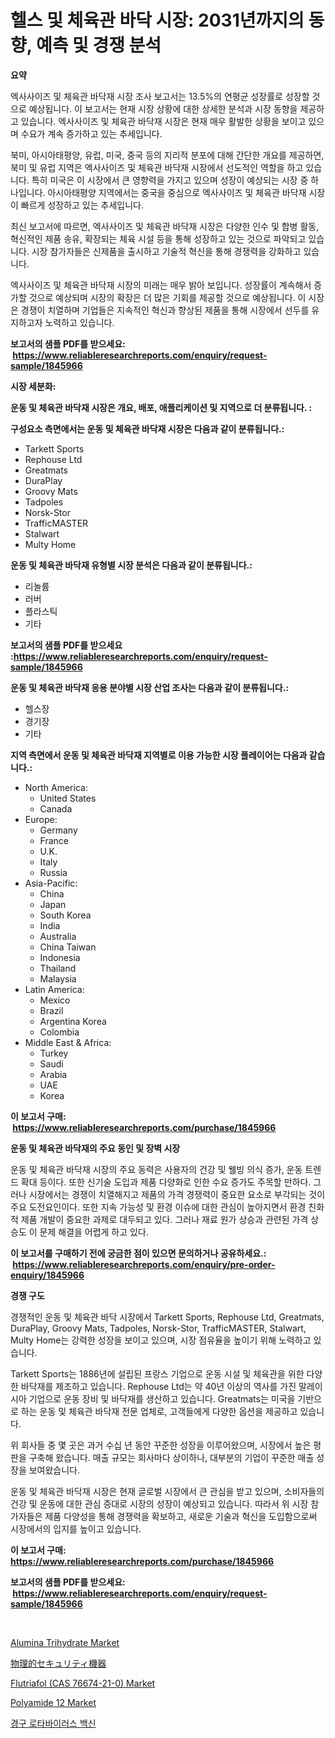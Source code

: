 <p><h1>헬스 및 체육관 바닥 시장: 2031년까지의 동향, 예측 및 경쟁 분석</h1></p><p><strong>요약</strong></p>
<p><p>엑사사이즈 및 체육관 바닥재 시장 조사 보고서는 13.5%의 연평균 성장률로 성장할 것으로 예상됩니다. 이 보고서는 현재 시장 상황에 대한 상세한 분석과 시장 동향을 제공하고 있습니다. 엑사사이즈 및 체육관 바닥재 시장은 현재 매우 활발한 상황을 보이고 있으며 수요가 계속 증가하고 있는 추세입니다.</p><p>북미, 아시아태평양, 유럽, 미국, 중국 등의 지리적 분포에 대해 간단한 개요를 제공하면, 북미 및 유럽 지역은 엑사사이즈 및 체육관 바닥재 시장에서 선도적인 역할을 하고 있습니다. 특히 미국은 이 시장에서 큰 영향력을 가지고 있으며 성장이 예상되는 시장 중 하나입니다. 아시아태평양 지역에서는 중국을 중심으로 엑사사이즈 및 체육관 바닥재 시장이 빠르게 성장하고 있는 추세입니다.</p><p>최신 보고서에 따르면, 엑사사이즈 및 체육관 바닥재 시장은 다양한 인수 및 합병 활동, 혁신적인 제품 송유, 확장되는 체육 시설 등을 통해 성장하고 있는 것으로 파악되고 있습니다. 시장 참가자들은 신제품을 출시하고 기술적 혁신을 통해 경쟁력을 강화하고 있습니다.</p><p>엑사사이즈 및 체육관 바닥재 시장의 미래는 매우 밝아 보입니다. 성장률이 계속해서 증가할 것으로 예상되며 시장의 확장은 더 많은 기회를 제공할 것으로 예상됩니다. 이 시장은 경쟁이 치열하며 기업들은 지속적인 혁신과 향상된 제품을 통해 시장에서 선두를 유지하고자 노력하고 있습니다.</p></p>
<p><strong>보고서의 샘플 PDF를 받으세요: &nbsp;<a href="https://www.reliableresearchreports.com/enquiry/request-sample/1845966">https://www.reliableresearchreports.com/enquiry/request-sample/1845966</a></strong></p>
<p><strong>시장 세분화:</strong></p>
<p><strong> 운동 및 체육관 바닥재 시장은 개요, 배포, 애플리케이션 및 지역으로 더 분류됩니다. :</strong></p>
<p><strong>구성요소 측면에서는 운동 및 체육관 바닥재 시장은 다음과 같이 분류됩니다.:</strong></p>
<p><ul><li>Tarkett Sports</li><li>Rephouse Ltd</li><li>Greatmats</li><li>DuraPlay</li><li>Groovy Mats</li><li>Tadpoles</li><li>Norsk-Stor</li><li>TrafficMASTER</li><li>Stalwart</li><li>Multy Home</li></ul></p>
<p><strong> 운동 및 체육관 바닥재 유형별 시장 분석은 다음과 같이 분류됩니다.:</strong></p>
<p><ul><li>리놀륨</li><li>러버</li><li>플라스틱</li><li>기타</li></ul></p>
<p><strong>보고서의 샘플 PDF를 받으세요 :<a href="https://www.reliableresearchreports.com/enquiry/request-sample/1845966">https://www.reliableresearchreports.com/enquiry/request-sample/1845966</a></strong></p>
<p><strong> 운동 및 체육관 바닥재 응용 분야별 시장 산업 조사는 다음과 같이 분류됩니다.:</strong></p>
<p><ul><li>헬스장</li><li>경기장</li><li>기타</li></ul></p>
<p><strong>지역 측면에서 운동 및 체육관 바닥재 지역별로 이용 가능한 시장 플레이어는 다음과 같습니다.:</strong></p>
<p><ul>
    <li>
        North America:
        <ul>
            <li>United States</li>
            <li>Canada</li>
        </ul>
    </li>
    <li>
        Europe:
        <ul>
            <li>Germany</li>
            <li>France</li>
            <li>U.K.</li>
            <li>Italy</li>
            <li>Russia</li>
        </ul>
    </li>
    <li>
        Asia-Pacific:
        <ul>
            <li>China</li>
            <li>Japan</li>
            <li>South Korea</li>
            <li>India</li>
            <li>Australia</li>
            <li>China Taiwan</li>
            <li>Indonesia</li>
            <li>Thailand</li>
            <li>Malaysia</li>
        </ul>
    </li>
    <li>
        Latin America:
        <ul>
            <li>Mexico</li>
            <li>Brazil</li>
            <li>Argentina Korea</li>
            <li>Colombia</li>
        </ul>
    </li>
    <li>
        Middle East & Africa:
        <ul>
            <li>Turkey</li>
            <li>Saudi</li>
            <li>Arabia</li>
            <li>UAE</li>
            <li>Korea</li>
        </ul>
    </li>
    </ul></p>
<p><strong>이 보고서 구매: &nbsp;<a href="https://www.reliableresearchreports.com/purchase/1845966">https://www.reliableresearchreports.com/purchase/1845966</a></strong></p>
<p><strong>운동 및 체육관 바닥재의 주요 동인 및 장벽 시장</strong></p>
<p><p>운동 및 체육관 바닥재 시장의 주요 동력은 사용자의 건강 및 웰빙 의식 증가, 운동 트렌드 확대 등이다. 또한 신기술 도입과 제품 다양화로 인한 수요 증가도 주목할 만하다. 그러나 시장에서는 경쟁이 치열해지고 제품의 가격 경쟁력이 중요한 요소로 부각되는 것이 주요 도전요인이다. 또한 지속 가능성 및 환경 이슈에 대한 관심이 높아지면서 환경 친화적 제품 개발이 중요한 과제로 대두되고 있다. 그러나 재료 원가 상승과 관련된 가격 상승도 이 문제 해결을 어렵게 하고 있다.</p></p>
<p><strong>이 보고서를 구매하기 전에 궁금한 점이 있으면 문의하거나 공유하세요.: &nbsp;<a href="https://www.reliableresearchreports.com/enquiry/pre-order-enquiry/1845966">https://www.reliableresearchreports.com/enquiry/pre-order-enquiry/1845966</a></strong></p>
<p><strong>경쟁 구도</strong></p>
<p><p>경쟁적인 운동 및 체육관 바닥 시장에서 Tarkett Sports, Rephouse Ltd, Greatmats, DuraPlay, Groovy Mats, Tadpoles, Norsk-Stor, TrafficMASTER, Stalwart, Multy Home는 강력한 성장을 보이고 있으며, 시장 점유율을 높이기 위해 노력하고 있습니다.</p><p>Tarkett Sports는 1886년에 설립된 프랑스 기업으로 운동 시설 및 체육관을 위한 다양한 바닥재를 제조하고 있습니다. Rephouse Ltd는 약 40년 이상의 역사를 가진 말레이시아 기업으로 운동 장비 및 바닥재를 생산하고 있습니다. Greatmats는 미국을 기반으로 하는 운동 및 체육관 바닥재 전문 업체로, 고객들에게 다양한 옵션을 제공하고 있습니다.</p><p>위 회사들 중 몇 곳은 과거 수십 년 동안 꾸준한 성장을 이루어왔으며, 시장에서 높은 평판을 구축해 왔습니다. 매출 규모는 회사마다 상이하나, 대부분의 기업이 꾸준한 매출 성장을 보여왔습니다.</p><p>운동 및 체육관 바닥재 시장은 현재 글로벌 시장에서 큰 관심을 받고 있으며, 소비자들의 건강 및 운동에 대한 관심 증대로 시장의 성장이 예상되고 있습니다. 따라서 위 시장 참가자들은 제품 다양성을 통해 경쟁력을 확보하고, 새로운 기술과 혁신을 도입함으로써 시장에서의 입지를 높이고 있습니다.</p></p>
<p><strong>이 보고서 구매: &nbsp; <a href="https://www.reliableresearchreports.com/purchase/1845966">https://www.reliableresearchreports.com/purchase/1845966</a></strong></p>
<p><strong>보고서의 샘플 PDF를 받으세요: &nbsp;<a href="https://www.reliableresearchreports.com/enquiry/request-sample/1845966">https://www.reliableresearchreports.com/enquiry/request-sample/1845966</a></strong><strong></strong></p>
<p>&nbsp;</p>
<p><p><a href="https://github.com/NorbertYates/Market-Research-Report-List-4/blob/main/alumina-trihydrate-market.md">Alumina Trihydrate Market</a></p><p><a href="https://github.com/bevdtkn4419963/Market-Research-Report-List-1/blob/main/9010527190910.md">物理的セキュリティ機器</a></p><p><a href="https://issuu.com/reportprime-2/docs/flutriafol-cas-76674-21-0-market-size-2030.pptx">Flutriafol (CAS 76674-21-0) Market</a></p><p><a href="https://github.com/prosalinda88/Market-Research-Report-List-3/blob/main/polyamide-12-market.md">Polyamide 12 Market</a></p><p><a href="https://github.com/vsoq0zknh59/Market-Research-Report-List-1/blob/main/9382990190755.md">경구 로타바이러스 백신</a></p></p>